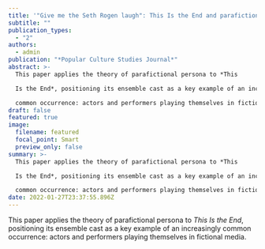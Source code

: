 ```yaml
---
title: '"Give me the Seth Rogen laugh": This Is the End and parafictional persona'
subtitle: ""
publication_types:
  - "2"
authors:
  - admin
publication: "*Popular Culture Studies Journal*"
abstract: >-
  This paper applies the theory of parafictional persona to *This

  Is the End*, positioning its ensemble cast as a key example of an increasingly

  common occurrence: actors and performers playing themselves in fictional media.
draft: false
featured: true
image:
  filename: featured
  focal_point: Smart
  preview_only: false
summary: >-
  This paper applies the theory of parafictional persona to *This

  Is the End*, positioning its ensemble cast as a key example of an increasingly

  common occurrence: actors and performers playing themselves in fictional media.
date: 2022-01-27T23:37:55.896Z
---
```

This paper applies the theory of parafictional persona to *This
Is the End*, positioning its ensemble cast as a key example of an increasingly
common occurrence: actors and performers playing themselves in fictional media.
